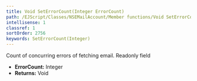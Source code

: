 ```yaml
---
title: Void SetErrorCount(Integer ErrorCount)
path: /EJScript/Classes/NSEMailAccount/Member functions/Void SetErrorCount(Integer p_0)
intellisense: 1
classref: 1
sortOrder: 2756
keywords: SetErrorCount(Integer)
---
```



Count of concurring errors of fetching email. Readonly field



* **ErrorCount:** Integer
* **Returns:** Void


